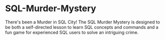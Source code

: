 # SQL-Murder-Mystery
There's been a Murder in SQL City! The SQL Murder Mystery is designed to be both a self-directed lesson to learn SQL concepts and commands and a fun game for experienced SQL users to solve an intriguing crime.
